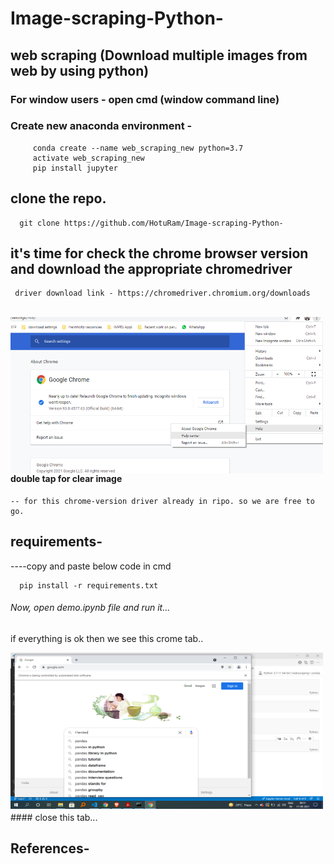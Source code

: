 # Image-scraping-Python-
## web scraping (Download multiple images from web by using python)

### For window users - open cmd (window command line) 
### Create new anaconda environment - 

         conda create --name web_scraping_new python=3.7            
         activate web_scraping_new                       
         pip install jupyter                          
 
 ## clone the repo.
 
      git clone https://github.com/HotuRam/Image-scraping-Python-
  
 ## it's time for check the chrome browser version and download the appropriate chromedriver    <br />
     driver download link - https://chromedriver.chromium.org/downloads   
  <br />
  <img align="left" alt="image" src="https://github.com/HotuRam/Image-scraping-Python-/blob/main/screenshots/crome_version_check.png?raw=true" width="500" height="250" />
<br />
<br />
<br />
<br />
<br />    
<br />    
<br />
<br />    
<br /> 
<br />
  
#### double tap for clear image 
    -- for this chrome-version driver already in ripo. so we are free to go.

 ## requirements-
  ----copy and paste below code in cmd
  
      pip install -r requirements.txt
 
###### Now, open demo.ipynb file and run it...
  if everything is ok then we see this crome tab..
  
  <img align="left" alt="image" src="https://github.com/HotuRam/Image-scraping-Python-/blob/main/screenshots/crome_tab.png?raw=true" width="500" height="250" />


<br />
<br />
<br />
<br />
<br />
<br />
<br />
<br />
<br />
<br />
<br />
<br />
<br />
<br />
<br />
 #### close this tab...
 
 
## References-   

<!-- gif making form -https://hnet.com/video-to-gif/ -->
